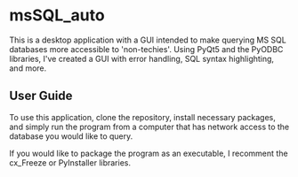 # msSQL_auto

This is a desktop application with a GUI intended to make querying MS SQL databases more accessible to 'non-techies'. 
Using PyQt5 and the PyODBC libraries, I've created a GUI with error handling, SQL syntax highlighting, and more. 

## User Guide
To use this application, clone the repository, install necessary packages, and simply run the program from a computer that has 
network access to the database you would like to query. 

If you would like to package the program as an executable, I recomment the cx_Freeze or PyInstaller libraries.
